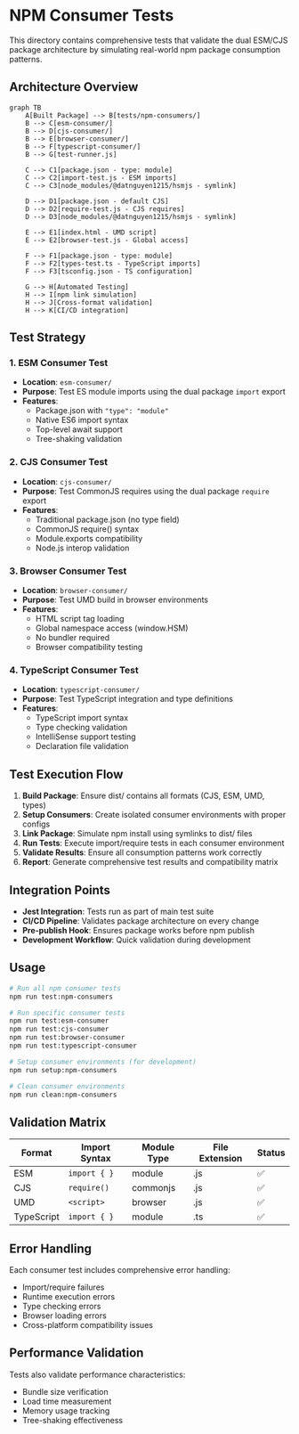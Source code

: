 # NPM Consumer Tests

This directory contains comprehensive tests that validate the dual ESM/CJS package architecture by simulating real-world npm package consumption patterns.

## Architecture Overview

```mermaid
graph TB
    A[Built Package] --> B[tests/npm-consumers/]
    B --> C[esm-consumer/]
    B --> D[cjs-consumer/] 
    B --> E[browser-consumer/]
    B --> F[typescript-consumer/]
    B --> G[test-runner.js]
    
    C --> C1[package.json - type: module]
    C --> C2[import-test.js - ESM imports]
    C --> C3[node_modules/@datnguyen1215/hsmjs - symlink]
    
    D --> D1[package.json - default CJS]
    D --> D2[require-test.js - CJS requires]
    D --> D3[node_modules/@datnguyen1215/hsmjs - symlink]
    
    E --> E1[index.html - UMD script]
    E --> E2[browser-test.js - Global access]
    
    F --> F1[package.json - type: module]
    F --> F2[types-test.ts - TypeScript imports]
    F --> F3[tsconfig.json - TS configuration]
    
    G --> H[Automated Testing]
    H --> I[npm link simulation]
    H --> J[Cross-format validation]
    H --> K[CI/CD integration]
```

## Test Strategy

### 1. ESM Consumer Test
- **Location**: `esm-consumer/`
- **Purpose**: Test ES module imports using the dual package `import` export
- **Features**:
  - Package.json with `"type": "module"`
  - Native ES6 import syntax
  - Top-level await support
  - Tree-shaking validation

### 2. CJS Consumer Test  
- **Location**: `cjs-consumer/`
- **Purpose**: Test CommonJS requires using the dual package `require` export
- **Features**:
  - Traditional package.json (no type field)
  - CommonJS require() syntax
  - Module.exports compatibility
  - Node.js interop validation

### 3. Browser Consumer Test
- **Location**: `browser-consumer/`
- **Purpose**: Test UMD build in browser environments
- **Features**:
  - HTML script tag loading
  - Global namespace access (window.HSM)
  - No bundler required
  - Browser compatibility testing

### 4. TypeScript Consumer Test
- **Location**: `typescript-consumer/`
- **Purpose**: Test TypeScript integration and type definitions
- **Features**:
  - TypeScript import syntax
  - Type checking validation
  - IntelliSense support testing
  - Declaration file validation

## Test Execution Flow

1. **Build Package**: Ensure dist/ contains all formats (CJS, ESM, UMD, types)
2. **Setup Consumers**: Create isolated consumer environments with proper configs
3. **Link Package**: Simulate npm install using symlinks to dist/ files
4. **Run Tests**: Execute import/require tests in each consumer environment
5. **Validate Results**: Ensure all consumption patterns work correctly
6. **Report**: Generate comprehensive test results and compatibility matrix

## Integration Points

- **Jest Integration**: Tests run as part of main test suite
- **CI/CD Pipeline**: Validates package architecture on every change
- **Pre-publish Hook**: Ensures package works before npm publish
- **Development Workflow**: Quick validation during development

## Usage

```bash
# Run all npm consumer tests
npm run test:npm-consumers

# Run specific consumer tests
npm run test:esm-consumer
npm run test:cjs-consumer
npm run test:browser-consumer
npm run test:typescript-consumer

# Setup consumer environments (for development)
npm run setup:npm-consumers

# Clean consumer environments
npm run clean:npm-consumers
```

## Validation Matrix

| Format | Import Syntax | Module Type | File Extension | Status |
|--------|---------------|-------------|----------------|---------|
| ESM | `import { }` | module | .js | ✅ |
| CJS | `require()` | commonjs | .js | ✅ |
| UMD | `<script>` | browser | .js | ✅ |
| TypeScript | `import { }` | module | .ts | ✅ |

## Error Handling

Each consumer test includes comprehensive error handling:
- Import/require failures
- Runtime execution errors
- Type checking errors
- Browser loading errors
- Cross-platform compatibility issues

## Performance Validation

Tests also validate performance characteristics:
- Bundle size verification
- Load time measurement
- Memory usage tracking
- Tree-shaking effectiveness